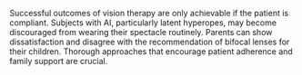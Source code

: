 Successful outcomes of vision therapy are only achievable if the patient is compliant. Subjects with AI, particularly latent hyperopes, may become discouraged from wearing their spectacle routinely. Parents can show dissatisfaction and disagree with the recommendation of bifocal lenses for their children. Thorough approaches that encourage patient adherence and family support are crucial.